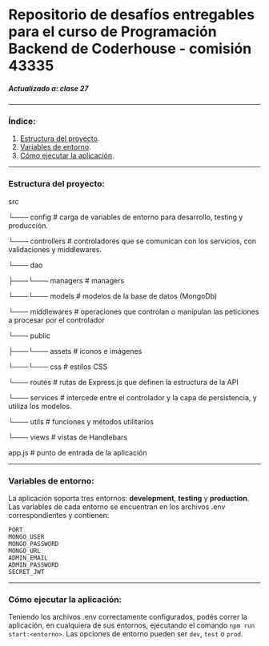 # Repositorio de desafíos entregables para el curso de Programación Backend de Coderhouse - comisión 43335

##### Actualizado a: clase 27

---

### Índice:

1. [Estructura del proyecto](#estructura-del-proyecto).
2. [Variables de entorno](#variables-de-entorno).
3. [Cómo ejecutar la aplicación](#cómo-ejecutar-la-aplicación).


---

### Estructura del proyecto:

src

└─── config         # carga de variables de entorno para desarrollo, testing y producción.

└─── controllers    # controladores que se comunican con los servicios, con validaciones y middlewares.

└─── dao 

├───└─── managers   # managers

└───└─── models     # modelos de la base de datos (MongoDb)

└─── middlewares     # operaciones que controlan o manipulan las peticiones a procesar por el controlador

└─── public

├───└─── assets    # iconos e imágenes

└───└─── css       # estilos CSS

└─── routes          # rutas de Express.js que definen la estructura de la API

└─── services        # intercede entre el controlador y la capa de persistencia, y utiliza los modelos.

└─── utils           # funciones y métodos utilitarios

└─── views           # vistas de Handlebars

app.js          # punto de entrada de la aplicación

---

### Variables de entorno:

La aplicación soporta tres entornos: **development**, **testing** y **production**. Las variables de cada entorno se encuentran en los archivos .env correspondientes y contienen:

```
PORT
MONGO_USER
MONGO_PASSWORD
MONGO_URL
ADMIN_EMAIL
ADMIN_PASSWORD
SECRET_JWT
```

---

### Cómo ejecutar la aplicación:

Teniendo los archivos .env correctamente configurados, podés correr la aplicación, en cualquiera de sus entornos, ejecutando el comando `npm run start:<entorno>`. Las opciones de entorno pueden ser `dev`, `test` o `prod`.